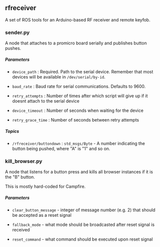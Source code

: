 rfreceiver
----------

A set of ROS tools for an Arduino-based RF receiver and remote keyfob.

### sender.py

A node that attaches to a promicro board serially and publishes button pushes.

##### Parameters

* `device_path` : Required.  Path to the serial device.  Remember that most devices will be available in `/dev/serial/by-id`.

* `baud_rate` : Baud rate for serial communications.  Defaults to 9600.

* `retry_attempts` : Number of times after which script will give up if
  it doesnt attach to the serial device

* `device_timeout` : Number of seconds when waiting for the device

* `retry_grace_time` : Number of seconds between retry attempts

##### Topics

* `/rfreceiver/buttondown` : `std_msgs/Byte` - A number indicating the button being pushed, where "A" is "1" and so on.

### kill\_browser.py

A node that listens for a button press and kills all browser instances if it is the "B" button.

This is mostly hard-coded for Campfire.

##### Parameters

* `clear_button_message` - integer of message number (e.g. 2) that
  should be accepted as a reset signal

* `fallback_mode` - what mode should be broadcasted after reset signal
  is received

* `reset_command` - what command should be executed upon reset signal

